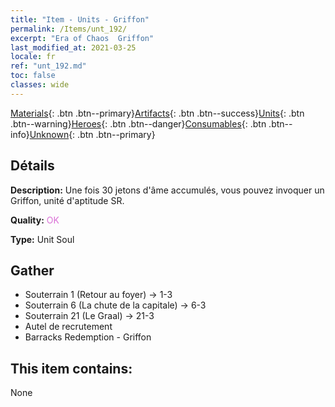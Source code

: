 ```yaml
---
title: "Item - Units - Griffon"
permalink: /Items/unt_192/
excerpt: "Era of Chaos  Griffon"
last_modified_at: 2021-03-25
locale: fr
ref: "unt_192.md"
toc: false
classes: wide
---
```

 [Materials](/fr/Items/){: .btn .btn--primary}[Artifacts](/fr/Items/Artifacts/){: .btn .btn--success}[Units](/fr/Items/Units/){: .btn .btn--warning}[Heroes](/fr/Items/Heroes/){: .btn .btn--danger}[Consumables](/fr/Items/Consumables/){: .btn .btn--info}[Unknown](/fr/Items/Unknown/){: .btn .btn--primary}

## Détails
 **Description:** Une fois 30 jetons d'âme accumulés, vous pouvez invoquer un Griffon, unité d'aptitude SR.

 **Quality:** <span style="color: #DA70D6">OK</span>

 **Type:** Unit Soul

## Gather

*    Souterrain 1 (Retour au foyer) -> 1-3 
*    Souterrain 6 (La chute de la capitale) -> 6-3 
*    Souterrain 21 (Le Graal) -> 21-3 
*    Autel de recrutement 
*    Barracks Redemption - Griffon 

## This item contains:

  None

